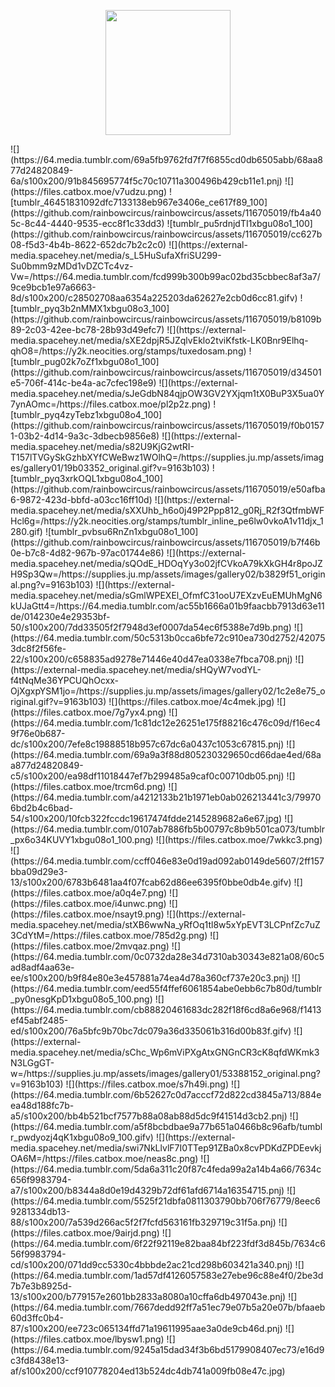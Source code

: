 <p align="center">
  <img width="200" height="200" src="https://files.catbox.moe/965a5f.gif">
</p>
![](https://64.media.tumblr.com/69a5fb9762fd7f7f6855cd0db6505abb/68aa877d24820849-6a/s100x200/91b845695774f5c70c10711a300496b429cb11e1.pnj)
![](https://files.catbox.moe/v7udzu.png)
![tumblr_46451831092dfc7133138eb967e3406e_ce617f89_100](https://github.com/rainbowcircus/rainbowcircus/assets/116705019/fb4a405c-8c44-4440-9535-ecc8f1c33dd3)
![tumblr_pu5rdnjdTI1xbgu08o1_100](https://github.com/rainbowcircus/rainbowcircus/assets/116705019/cc627b08-f5d3-4b4b-8622-652dc7b2c2c0)
![](https://external-media.spacehey.net/media/s_L5HuSufaXfriSU299-Su0bmm9zMDd1vDZCTc4vz-Vw=/https://64.media.tumblr.com/fcd999b300b99ac02bd35cbbec8af3a7/9ce9bcb1e97a6663-8d/s100x200/c28502708aa6354a225203da62627e2cb0d6cc81.gifv)
![tumblr_pyq3b2nMMX1xbgu08o3_100](https://github.com/rainbowcircus/rainbowcircus/assets/116705019/b8109b89-2c03-42ee-bc78-28b93d49efc7)
![](https://external-media.spacehey.net/media/sXE2dpjR5JZqlvEklo2tviKfstk-LK0Bnr9Elhq-qhO8=/https://y2k.neocities.org/stamps/tuxedosam.png)
![tumblr_pug02k7oZf1xbgu08o1_100](https://github.com/rainbowcircus/rainbowcircus/assets/116705019/d34501e5-706f-414c-be4a-ac7cfec198e9)
![](https://external-media.spacehey.net/media/sJeGdbN84qjpOW3GV2YXjqm1tX0BuP3X5ua0Y7ynAOmc=/https://files.catbox.moe/pl2p2z.png)
![tumblr_pyq4zyTebz1xbgu08o4_100](https://github.com/rainbowcircus/rainbowcircus/assets/116705019/f0b01571-03b2-4d14-9a3c-3dbecb9856e8)
![](https://external-media.spacehey.net/media/s82U9KjG2wtRI-T157lTVGySkGzhbXYfCWeBwz1WOlhQ=/https://supplies.ju.mp/assets/images/gallery01/19b03352_original.gif?v=9163b103)
![tumblr_pyq3xrkOQL1xbgu08o4_100](https://github.com/rainbowcircus/rainbowcircus/assets/116705019/e50afba6-9872-423d-bbfd-a03cc16ff10d)
![](https://external-media.spacehey.net/media/sXXUhb_h6o0j49P2Ppp812_g0Rj_R2f3QtfmbWFHcl6g=/https://y2k.neocities.org/stamps/tumblr_inline_pe6lw0vkoA1v11djx_1280.gif)
![tumblr_pvbsu6RnZn1xbgu08o1_100](https://github.com/rainbowcircus/rainbowcircus/assets/116705019/b7f46b0e-b7c8-4d82-967b-97ac01744e86)
![](https://external-media.spacehey.net/media/sQOdE_HDOqYy3o02jfCVkoA79kXkGH4r8poJZH9Sp3Qw=/https://supplies.ju.mp/assets/images/gallery02/b3829f51_original.png?v=9163b103)
![](https://external-media.spacehey.net/media/sGmlWPEXEl_OfmfC31ooU7EXzvEuEMUhMgN6kUJaGtt4=/https://64.media.tumblr.com/ac55b1666a01b9faacbb7913d63e11de/014230e4e29353bf-50/s100x200/7dd33505f2f7948d3ef0007da54ec6f5388e7d9b.png)
![](https://64.media.tumblr.com/50c5313b0cca6bfe72c910ea730d2752/420753dc8f2f56fe-22/s100x200/c658835ad9278e71446e40d47ea0338e7fbca708.pnj)
![](https://external-media.spacehey.net/media/sHQyW7vodYL-f4tNqMe36YPCUQhOcxx-OjXgxpYSM1jo=/https://supplies.ju.mp/assets/images/gallery02/1c2e8e75_original.gif?v=9163b103)
![](https://files.catbox.moe/4c4mek.jpg)
![](https://files.catbox.moe/7g7yx4.png)
![](https://64.media.tumblr.com/1c81dc12e26251e175f88216c476c09d/f16ec49f76e0b687-dc/s100x200/7efe8c19888518b957c67dc6a0437c1053c67815.pnj)
![](https://64.media.tumblr.com/69a9a3f88d805230329650cd66dae4ed/68aa877d24820849-c5/s100x200/ea98df11018447ef7b299485a9caf0c00710db05.pnj)
![](https://files.catbox.moe/trcm6d.png)
![](https://64.media.tumblr.com/a4212133b21b1971eb0ab026213441c3/799706bd2b4c6bad-54/s100x200/10fcb322fccdc19617474fdde2145289682a6e67.jpg)
![](https://64.media.tumblr.com/0107ab7886fb5b00797c8b9b501ca073/tumblr_px6o34KUVY1xbgu08o1_100.png)
![](https://files.catbox.moe/7wkkc3.png)
![](https://64.media.tumblr.com/ccff046e83e0d19ad092ab0149de5607/2ff157bba09d29e3-13/s100x200/6783b6481aa4f07fcab62d86ee6395f0bbe0db4e.gifv)
![](https://files.catbox.moe/a0q4e7.png)
![](https://files.catbox.moe/i4unwc.png)
![](https://files.catbox.moe/nsayt9.png)
![](https://external-media.spacehey.net/media/stXB6wwNa_yRfOq1tl8w5xYpEVT3LCPnfZc7uZ3CdYtM=/https://files.catbox.moe/785d2g.png)
![](https://files.catbox.moe/2mvqaz.png)
![](https://64.media.tumblr.com/0c0732da28e34d7310ab30343e821a08/60c5ad8adf4aa63e-ee/s100x200/b9f84e80e3e457881a74ea4d78a360cf737e20c3.pnj)
![](https://64.media.tumblr.com/eed55f4ffef6061854abe0ebb6c7b80d/tumblr_py0nesgKpD1xbgu08o5_100.png)
![](https://64.media.tumblr.com/cb88820461683dc282f18f6cd8a6e968/f1413ef45abf2485-ed/s100x200/76a5bfc9b70bc7dc079a36d335061b316d00b83f.gifv)
![](https://external-media.spacehey.net/media/sChc_Wp6mViPXgAtxGNGnCR3cK8qfdWKmk3N3LGgGT-w=/https://supplies.ju.mp/assets/images/gallery01/53388152_original.png?v=9163b103)
![](https://files.catbox.moe/s7h49i.png)
![](https://64.media.tumblr.com/6b52627c0d7acccf72d822cd3845a713/884eea48d188fc7b-a5/s100x200/bb4b521bcf7577b88a08ab88d5dc9f41514d3cb2.pnj)
![](https://64.media.tumblr.com/a5f8bcbdbae9a77b651a0466b8c96afb/tumblr_pwdyozj4qK1xbgu08o9_100.gifv)
![](https://external-media.spacehey.net/media/swi7NkLlvlF7I0TTep91ZBa0x8cvPDKdZPDEevkjOA6M=/https://files.catbox.moe/neas8c.png)
![](https://64.media.tumblr.com/5da6a311c20f87c4feda99a2a14b4a66/7634c656f9983794-a7/s100x200/b8344a8d0e19d4329b72df61afd6714a16354715.pnj)
![](https://64.media.tumblr.com/5525f21dbfa0811303790bb706f76779/8eec69281334db13-88/s100x200/7a539d266ac5f2f7fcfd563161fb329719c31f5a.pnj)
![](https://files.catbox.moe/9airjd.png)
![](https://64.media.tumblr.com/6f22f92119e82baa84bf223fdf3d845b/7634c656f9983794-cd/s100x200/071dd9cc5330c4bbbde2ac21cd298b603421a340.pnj)
![](https://64.media.tumblr.com/1ad57df4126057583e27ebe96c88e4f0/2be3d7b7e3b8925d-13/s100x200/b779157e2601bb2833a8080a10cffa6db497043e.pnj)
![](https://64.media.tumblr.com/7667dedd92ff7a51ec79e07b5a20e07b/bfaaeb60d3ffc0b4-87/s100x200/ee723c065134ffd71a19611995aae3a0de9cb46d.pnj)
![](https://files.catbox.moe/lbysw1.png)
![](https://64.media.tumblr.com/9245a15dad34f3b6bd5179908407ec73/e16d9c3fd8438e13-af/s100x200/ccf910778204ed13b524dc4db741a009fb08e47c.jpg)
